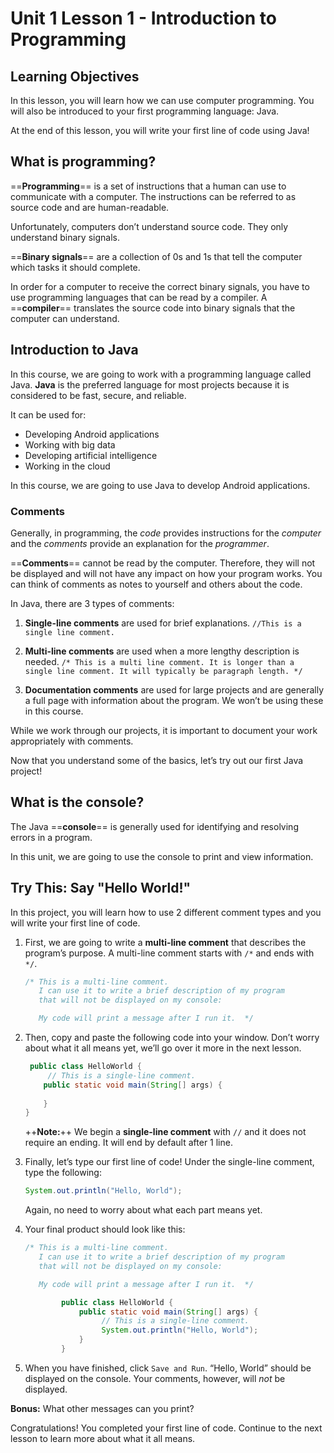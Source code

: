 # Unit 1 Lesson 1 - Introduction to Programming

## Learning Objectives
In this lesson, you will learn how we can use computer programming. You will also be introduced to your first programming language: Java.

At the end of this lesson, you will write your first line of code using Java! 

## What is programming?
==**Programming**== is a set of instructions that a human can use to communicate with a computer. The instructions can be referred to as source code and are human-readable. 

Unfortunately, computers don’t understand source code. They only understand binary signals. 

==**Binary signals**== are a collection of 0s and 1s that tell the computer which tasks it should complete. 

In order for a computer to receive the correct binary signals, you have to use programming languages that can be read by a compiler. A ==**compiler**== translates the source code into binary signals that the computer can understand. 

## Introduction to Java 
In this course, we are going to work with a programming language called Java. **Java** is the preferred language for most projects because it is considered to be fast, secure, and reliable. 

It can be used for: 
- Developing Android applications
- Working with big data
- Developing artificial intelligence
- Working in the cloud

In this course, we are going to use Java to develop Android applications. 

### Comments
Generally, in programming, the *code* provides instructions for the *computer* and the *comments* provide an explanation for the *programmer*. 

==**Comments**== cannot be read by the computer. Therefore, they will not be displayed and will not have any impact on how your program works. You can think of comments as notes to yourself and others about the code. 

In Java, there are 3 types of comments: 

1. **Single-line comments** are used for brief explanations. 
    `//This is a single line comment.`
    
2. **Multi-line comments** are used when a more lengthy description is needed. 
    `/* This is a multi line comment. It is
    longer than a single line comment. It will typically be paragraph length. */`
    
3. **Documentation comments** are used for large projects and are generally a full page with information about the program. We won’t be using these in this course. 

While we work through our projects, it is important to document your work appropriately with comments. 

Now that you understand some of the basics, let’s try out our first Java project!

## What is the console?
The Java ==**console**== is generally used for identifying and resolving errors in a program. 

In this unit, we are going to use the console to print and view information. 

## Try This: Say "Hello World!"
In this project, you will learn how to use 2 different comment types and you will write your first line of code. 

1. First, we are going to write a **multi-line comment** that describes the program’s purpose. A multi-line comment starts with `/*` and ends with `*/`.

    ```java
    /* This is a multi-line comment. 
       I can use it to write a brief description of my program 
       that will not be displayed on my console: 

       My code will print a message after I run it.  */
    ```


2. Then, copy and paste the following code into your window. Don’t worry about what it all means yet, we’ll go over it more in the next lesson. 

    ```java
     public class HelloWorld {
         // This is a single-line comment.    
        public static void main(String[] args) {
            
        }
    }
    ```

    ++**Note:**++ We begin a **single-line comment** with `//` and it does not require an ending. It will end by default after 1 line. 

3. Finally, let’s type our first line of code! Under the single-line comment, type the following: 

    ```java
    System.out.println("Hello, World");
    ```

    Again, no need to worry about what each part means yet. 

4. Your final product should look like this: 

    ```java
    /* This is a multi-line comment. 
       I can use it to write a brief description of my program 
       that will not be displayed on my console: 

       My code will print a message after I run it.  */

            public class HelloWorld {
                public static void main(String[] args) {
                     // This is a single-line comment. 
                     System.out.println("Hello, World");
                }
            }
    ```

5. When you have finished, click `Save and Run`. “Hello, World” should be displayed on the console. Your comments, however, will *not* be displayed. 

**Bonus:** What other messages can you print?

Congratulations! You completed your first line of code. Continue to the next lesson to learn more about what it all means. 





